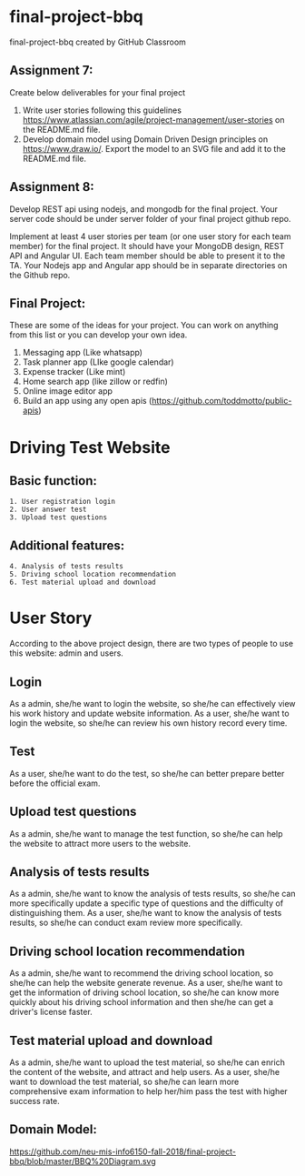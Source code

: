 # final-project-bbq
final-project-bbq created by GitHub Classroom

## Assignment 7:
Create below deliverables for your final project
1. Write user stories following this guidelines https://www.atlassian.com/agile/project-management/user-stories on the README.md file.
2. Develop domain model using Domain Driven Design principles on https://www.draw.io/. Export the model to an SVG file and add it to the README.md file.

## Assignment 8:
Develop REST api using nodejs, and mongodb for the final project. Your server code should be under server folder of your final project github repo.

Implement at least 4 user stories per team (or one user story for each team member) for the final project. It should have your MongoDB design, REST API and Angular UI. Each team member should be able to present it to the TA.
Your Nodejs app and Angular app should be in separate directories on the Github repo.

## Final Project:
These are some of the ideas for your project. You can work on anything from this list or you can develop your own idea.
1. Messaging app (Like whatsapp)
2. Task planner app (LIke google calendar)
3. Expense tracker (Like mint)
4. Home search app (like zillow or redfin)
5. Online image editor app
6. Build an app using any open apis (https://github.com/toddmotto/public-apis)

# Driving Test Website
   ## Basic function:
    1. User registration login 
    2. User answer test
    3. Upload test questions
   ## Additional features:
    4. Analysis of tests results
    5. Driving school location recommendation
    6. Test material upload and download
# User Story
   According to the above project design, there are two types of people to use this website: admin and users.
   
   ## Login
   As a admin, she/he want to login the website, so she/he can effectively view his work history and update website information.
   As a user, she/he want to login the website, so she/he can review his own history record every time.
   
   ## Test
   As a user, she/he want to do the test, so she/he can better prepare better before the official exam.
   
   ## Upload test questions
   As a admin, she/he want to manage the test function, so she/he can help the website to attract more users to the website.
   
   ## Analysis of tests results
   As a admin, she/he want to know the analysis of tests results, so she/he can more specifically update a specific type of questions and the difficulty of distinguishing them.
   As a user, she/he want to know the analysis of tests results, so she/he can conduct exam review more specifically.
   
   ## Driving school location recommendation
   As a admin, she/he want to recommend the driving school location, so she/he can help the website generate revenue.
   As a user, she/he want to get the information of driving school location, so she/he can know more quickly about his driving school information and then she/he can get a driver's license faster.
   
   ## Test material upload and download
   As a admin, she/he want to upload the test material, so she/he can enrich the content of the website, and attract and help users.
   As a user, she/he want to download the test material, so she/he can learn more comprehensive exam information to help her/him pass the test with higher success rate.

## Domain Model:
https://github.com/neu-mis-info6150-fall-2018/final-project-bbq/blob/master/BBQ%20Diagram.svg
